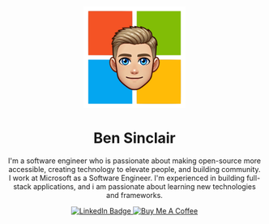 <div id="header" align="center">

  <img src="./ppmsft.png" alt="Ben Sinclair" width="200" height="200"/>

 # Ben Sinclair

I'm a software engineer who is passionate about making open-source more accessible, creating technology to elevate people, and building community. I work at Microsoft as a Software Engineer. I'm experienced in building full-stack applications, and i am passionate about learning new technologies and frameworks.

<div id="badges">
  <a href="https://www.linkedin.com/in/ben-sinclair-45854b18b/">
    <img src="https://img.shields.io/badge/LinkedIn-blue?style=for-the-badge&logo=linkedin&logoColor=white" alt="LinkedIn Badge" height="41" />
  </a>
 <a href="https://www.buymeacoffee.com/bensinclair"><img src="https://cdn.buymeacoffee.com/buttons/default-orange.png" alt="Buy Me A Coffee" height="41" width="174">
  </a>
</div>
<div id="views" align="center">
 <img src="https://komarev.com/ghpvc/?username=bensincs&style=flat-square&color=blue" alt=""/>
</div>
</div>
